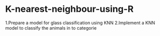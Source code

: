 # K-nearest-neighbour-using-R
1.Prepare a model for glass classification using KNN
2.Implement a KNN model to classify the animals in to categorie

